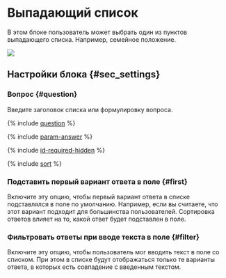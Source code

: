 # Выпадающий список

В этом блоке пользователь может выбрать один из пунктов выпадающего списка. Например, семейное положение.

![](../../_assets/forms/tutorial-list.gif)

## Настройки блока {#sec_settings}

### Вопрос {#question}

Введите заголовок списка или формулировку вопроса.

{% include [question](../../_includes/forms/question.md) %}

{% include [param-answer](../../_includes/forms/param-answer.md) %}

{% include [id-required-hidden](../../_includes/forms/id-required-hidden.md) %}

{% include [sort](../../_includes/forms/sort.md) %}

### Подставить первый вариант ответа в поле {#first}

Включите эту опцию, чтобы первый вариант ответа в списке подставлялся в поле по умолчанию. Например, если вы считаете, что этот вариант подходит для большинства пользователей. 
Сортировка ответов влияет на то, какой ответ будет подставлен в поле.

### Фильтровать ответы при вводе текста в поле {#filter}

Включите эту опцию, чтобы пользователь мог вводить текст в поле со списком. При этом в списке будут отображаться только те варианты ответа, в которых есть совпадение с введенным текстом.

